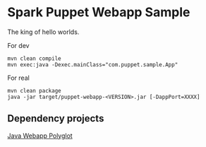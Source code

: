 Spark Puppet Webapp Sample
==========================

The king of hello worlds.


For dev
```
mvn clean compile
mvn exec:java -Dexec.mainClass="com.puppet.sample.App"
```
  

For real
```
mvn clean package
java -jar target/puppet-webapp-<VERSION>.jar [-DappPort=XXXX]
```
  
  

Dependency projects
-------------------
[Java Webapp Polyglot](https://github.com/ipcrm/java_webapp_polyglot.git)



